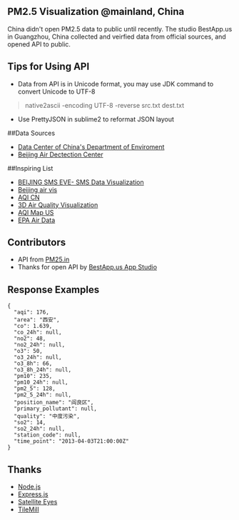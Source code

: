 ## PM2.5 Visualization @mainland, China

China didn't open PM2.5 data to public until recently. The studio BestApp.us in Guangzhou, China collected and veirfied data from official sources, and opened API to public.

## Tips for Using API
* Data from API is in Unicode format, you may use JDK command to convert Unicode to UTF-8 

> native2ascii -encoding UTF-8 -reverse src.txt dest.txt

* Use PrettyJSON in sublime2 to reformat JSON layout

##Data Sources
* [Data Center of China's Department of Enviroment](http://datacenter.mep.gov.cn/)
* [Beijing Air Dectection Center](http://www.bjmemc.com.cn/)

##Inspiring List
* [BEIJING SMS EVE- SMS Data Visualization](https://vimeo.com/50247194)
* [Beijing air vis](http://scottcheng.github.io/bj-air-vis/)
* [AQI CN](http://aqicn.org/city/beijing/)
* [3D Air Quality Visualization](https://engineering.purdue.edu/purpl/level2/papers/Lu2009.pdf)
* [AQI Map US](http://www.wunderground.com/maps/us/2xAirQuality.html)
* [EPA Air Data](http://www.epa.gov/airdata/ad_basic.html)

## Contributors

* API from [PM25.in](http://pm25.in/api_doc)
* Thanks for open API by [BestApp.us App Studio](http://bestapp.us/)

## Response Examples

    {
      "aqi": 176,
      "area": "西安",
      "co": 1.639,
      "co_24h": null,
      "no2": 48,
      "no2_24h": null,
      "o3": 50,
      "o3_24h": null,
      "o3_8h": 66,
      "o3_8h_24h": null,
      "pm10": 235,
      "pm10_24h": null,
      "pm2_5": 128,
      "pm2_5_24h": null,
      "position_name": "阎良区",
      "primary_pollutant": null,
      "quality": "中度污染",
      "so2": 14,
      "so2_24h": null,
      "station_code": null,
      "time_point": "2013-04-03T21:00:00Z"
    }

## Thanks
* [Node.js](http://nodejs.org/)
* [Express.js](http://expressjs.com/)
* [Satellite Eyes](http://satelliteeyes.tomtaylor.co.uk/)
* [TileMill](http://mapbox.com/tilemill/)
